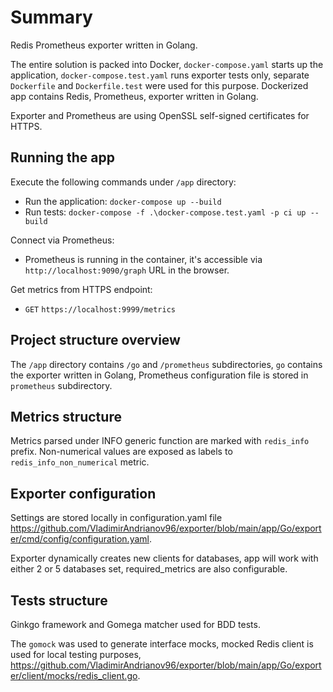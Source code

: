 # Summary

Redis Prometheus exporter written in Golang. 

The entire solution is packed into Docker, `docker-compose.yaml` starts up the application, `docker-compose.test.yaml` runs exporter tests only, separate `Dockerfile` and `Dockerfile.test` were used for this purpose.
Dockerized app contains Redis, Prometheus, exporter written in Golang. 

Exporter and Prometheus are using OpenSSL self-signed certificates for HTTPS.

## Running the app 

Execute the following commands under `/app` directory:

- Run the application: `docker-compose up --build`
- Run tests: `docker-compose -f .\docker-compose.test.yaml -p ci up --build`

Connect via Prometheus:
- Prometheus is running in the container, it's accessible via `http://localhost:9090/graph` URL in the browser.

Get metrics from HTTPS endpoint:
- `GET` `https://localhost:9999/metrics`

## Project structure overview

The `/app` directory contains `/go` and `/prometheus` subdirectories, `go` contains the exporter written in Golang, Prometheus configuration file is stored in `prometheus` subdirectory.

## Metrics structure
Metrics parsed under INFO generic function are marked with `redis_info` prefix.
Non-numerical values are exposed as labels to `redis_info_non_numerical` metric.  

## Exporter configuration
Settings are stored locally in configuration.yaml file https://github.com/VladimirAndrianov96/exporter/blob/main/app/Go/exporter/cmd/config/configuration.yaml.

Exporter dynamically creates new clients for databases, app will work with either 2 or 5 databases set, required_metrics are also configurable.

## Tests structure
Ginkgo framework and Gomega matcher used for BDD tests.
 
The `gomock` was used to generate interface mocks, mocked Redis client is used for local testing purposes, https://github.com/VladimirAndrianov96/exporter/blob/main/app/Go/exporter/client/mocks/redis_client.go.
